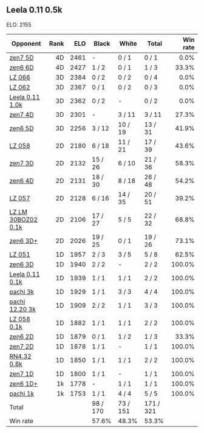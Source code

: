 ## Leela 0.11 0.5k ##

ELO: 2155

Opponent | Rank | ELO | Black | White | Total | Win rate
---------|-----:|----:|-------|-------|-------|-------:
[zen7 5D](zen7%205D.md) | 4D | 2461 | - | 0 / 1 | 0 / 1 | 0.0%
[zen6 6D](zen6%206D.md) | 4D | 2427 | 1 / 2 | 0 / 1 | 1 / 3 | 33.3%
[LZ 066](LZ%20066.md) | 3D | 2384 | 0 / 2 | 0 / 2 | 0 / 4 | 0.0%
[LZ 062](LZ%20062.md) | 3D | 2367 | 0 / 1 | 0 / 2 | 0 / 3 | 0.0%
[Leela 0.11 1.0k](Leela%200.11%201.0k.md) | 3D | 2362 | 0 / 2 | - | 0 / 2 | 0.0%
[zen7 4D](zen7%204D.md) | 3D | 2301 | - | 3 / 11 | 3 / 11 | 27.3%
[zen6 5D](zen6%205D.md) | 3D | 2256 | 3 / 12 | 10 / 19 | 13 / 31 | 41.9%
[LZ 058](LZ%20058.md) | 2D | 2180 | 6 / 18 | 11 / 21 | 17 / 39 | 43.6%
[zen7 3D](zen7%203D.md) | 2D | 2132 | 15 / 26 | 6 / 10 | 21 / 36 | 58.3%
[zen6 4D](zen6%204D.md) | 2D | 2131 | 18 / 30 | 8 / 18 | 26 / 48 | 54.2%
[LZ 057](LZ%20057.md) | 2D | 2128 | 6 / 16 | 14 / 35 | 20 / 51 | 39.2%
[LZ LM 30BOZ02 0.1k](LZ%20LM%2030BOZ02%200.1k.md) | 2D | 2106 | 17 / 27 | 5 / 5 | 22 / 32 | 68.8%
[zen6 3D+](zen6%203D+.md) | 2D | 2026 | 19 / 25 | 0 / 1 | 19 / 26 | 73.1%
[LZ 051](LZ%20051.md) | 1D | 1957 | 2 / 3 | 3 / 5 | 5 / 8 | 62.5%
[zen6 3D](zen6%203D.md) | 1D | 1940 | 2 / 2 | - | 2 / 2 | 100.0%
[Leela 0.11 0.1k](Leela%200.11%200.1k.md) | 1D | 1939 | 1 / 1 | 1 / 1 | 2 / 2 | 100.0%
[pachi 3k](pachi%203k.md) | 1D | 1929 | 1 / 1 | 3 / 3 | 4 / 4 | 100.0%
[pachi 12.20 3k](pachi%2012.20%203k.md) | 1D | 1909 | 2 / 2 | 1 / 1 | 3 / 3 | 100.0%
[LZ 058 0.1k](LZ%20058%200.1k.md) | 1D | 1882 | 1 / 1 | 1 / 1 | 2 / 2 | 100.0%
[zen6 2D](zen6%202D.md) | 1D | 1879 | 0 / 1 | 1 / 2 | 1 / 3 | 33.3%
[zen7 2D](zen7%202D.md) | 1D | 1878 | 1 / 1 | - | 1 / 1 | 100.0%
[RN4.32 0.8k](RN4.32%200.8k.md) | 1D | 1850 | 1 / 1 | 1 / 1 | 2 / 2 | 100.0%
[zen7 1D](zen7%201D.md) | 1D | 1800 | 1 / 1 | - | 1 / 1 | 100.0%
[zen6 1D+](zen6%201D+.md) | 1k | 1778 | - | 1 / 1 | 1 / 1 | 100.0%
[pachi 1k](pachi%201k.md) | 1k | 1753 | 1 / 1 | 4 / 4 | 5 / 5 | 100.0%
Total | | | 98 / 170 | 73 / 151 | 171 / 321 | 
Win rate| | | 57.6% | 48.3% | 53.3% | 
